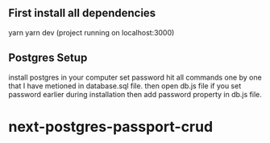 ## First install all dependencies

yarn
yarn dev (project running on localhost:3000)

## Postgres Setup

install postgres in your computer
set password
hit all commands one by one that I have metioned in database.sql file.
then open db.js file if you set password earlier during installation then add password property in db.js file.
# next-postgres-passport-crud
